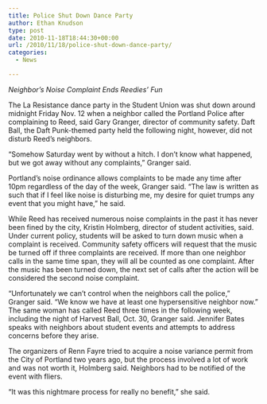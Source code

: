 ```yaml
---
title: Police Shut Down Dance Party
author: Ethan Knudson
type: post
date: 2010-11-18T18:44:30+00:00
url: /2010/11/18/police-shut-down-dance-party/
categories:
  - News

---
```

_Neighbor’s Noise Complaint Ends Reedies’ Fun_

The La Resistance dance party in the Student Union was shut down around midnight Friday Nov. 12 when a neighbor called the Portland Police after complaining to Reed, said Gary Granger, director of community safety. Daft Ball, the Daft Punk-themed party held the following night, however, did not disturb Reed’s neighbors.

“Somehow Saturday went by without a hitch. I don’t know what happened, but we got away without any complaints,” Granger said.

Portland’s noise ordinance allows complaints to be made any time after 10pm regardless of the day of the week, Granger said. “The law is written as such that if I feel like noise is disturbing me, my desire for quiet trumps any event that you might have,” he said.

While Reed has received numerous noise complaints in the past it has never been fined by the city, Kristin Holmberg, director of student activities, said. Under current policy, students will be asked to turn down music when a complaint is received. Community safety officers will request that the music be turned off if three complaints are received. If more than one neighbor calls in the same time span, they will all be counted as one complaint. After the music has been turned down, the next set of calls after the action will be considered the second noise complaint.

“Unfortunately we can’t control when the neighbors call the police,” Granger said. “We know we have at least one hypersensitive neighbor now.” The same woman has called Reed three times in the following week, including the night of Harvest Ball, Oct. 30, Granger said. Jennifer Bates speaks with neighbors about student events and attempts to address concerns before they arise.

The organizers of Renn Fayre tried to acquire a noise variance permit from the City of Portland two years ago, but the process involved a lot of work and was not worth it, Holmberg said. Neighbors had to be notified of the event with fliers.

“It was this nightmare process for really no benefit,” she said.